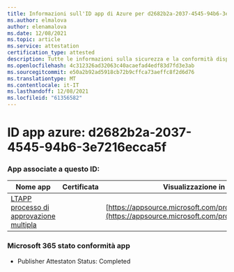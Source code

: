 ```yaml
---
title: Informazioni sull'ID app di Azure per d2682b2a-2037-4545-94b6-3e7216ecca5f
ms.author: elmalova
author: elenamalova
ms.date: 12/08/2021
ms.topic: article
ms.service: attestation
certification_type: attested
description: Tutte le informazioni sulla sicurezza e la conformità disponibili per d2682b2a-2037-4545-94b6-3e7216ecca5f.
ms.openlocfilehash: 4c312326ad32063c40acaefad4edf83d7fd3e3ab
ms.sourcegitcommit: e50a2b92ad5918cb72b9cffca73aeffc8f2d6d76
ms.translationtype: MT
ms.contentlocale: it-IT
ms.lasthandoff: 12/08/2021
ms.locfileid: "61356582"
---
```

# <a name="azure-app-id-d2682b2a-2037-4545-94b6-3e7216ecca5f"></a>ID app azure: d2682b2a-2037-4545-94b6-3e7216ecca5f


### <a name="apps-associated-with-this-id"></a>App associate a questo ID:
| **Nome app** | **Certificata** | **Visualizzazione in AppSource** |
|--------------|---------------|-----------------------|
| [LTAPP processo di approvazione multipla](https://docs.microsoft.com/microsoft-365-app-certification/forward/WA200003188) |  | [https://appsource.microsoft.com/product/office/WA200003188](https://appsource.microsoft.com/product/office/WA200003188) |

### <a name="microsoft-365-app-compliance-status"></a>Microsoft 365 stato conformità app
- Publisher Attestaton Status: Completed
